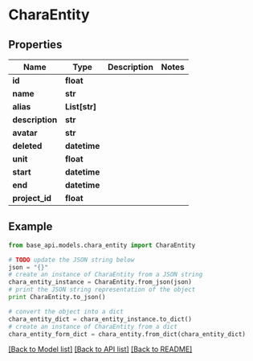 # CharaEntity


## Properties
Name | Type | Description | Notes
------------ | ------------- | ------------- | -------------
**id** | **float** |  | 
**name** | **str** |  | 
**alias** | **List[str]** |  | 
**description** | **str** |  | 
**avatar** | **str** |  | 
**deleted** | **datetime** |  | 
**unit** | **float** |  | 
**start** | **datetime** |  | 
**end** | **datetime** |  | 
**project_id** | **float** |  | 

## Example

```python
from base_api.models.chara_entity import CharaEntity

# TODO update the JSON string below
json = "{}"
# create an instance of CharaEntity from a JSON string
chara_entity_instance = CharaEntity.from_json(json)
# print the JSON string representation of the object
print CharaEntity.to_json()

# convert the object into a dict
chara_entity_dict = chara_entity_instance.to_dict()
# create an instance of CharaEntity from a dict
chara_entity_form_dict = chara_entity.from_dict(chara_entity_dict)
```
[[Back to Model list]](../README.md#documentation-for-models) [[Back to API list]](../README.md#documentation-for-api-endpoints) [[Back to README]](../README.md)


